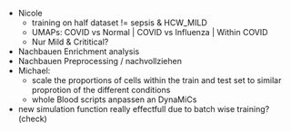 - Nicole
	- training on half dataset != sepsis & HCW_MILD
	- UMAPs: COVID vs Normal | COVID vs Influenza | Within COVID
	- Nur Mild & Crititical?
- Nachbauen Enrichment analysis
- Nachbauen Preprocessing / nachvollziehen
- Michael:
	- scale the proportions of cells within the train and test set to similar proprotion of the different conditions
	- whole Blood scripts anpassen an DynaMiCs
- new simulation function really effectfull due to batch wise training? (check)